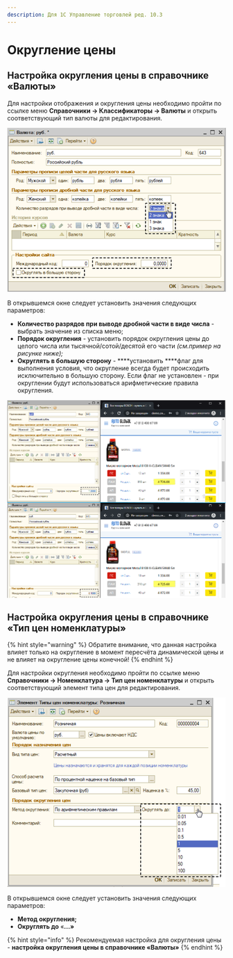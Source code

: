 ```yaml
---
description: Для 1С Управление торговлей ред. 10.3
---
```


# Округление цены

## Настройка округления цены в справочнике «Валюты»

Для настройки отображения и округления цены необходимо пройти по ссылке меню **Справочники → Классификаторы → Валюты** и открыть соответствующий тип валюты для редактирования. 

![](../../.gitbook/assets/image-6%20%282%29.png)

В открывшемся окне следует установить значения следующих параметров:

* **Количество разрядов при выводе дробной части в виде числа** - выбрать значение из списка меню;
* **Порядок округления** - установить порядок округления цены до целого числа или тысячной/сотой/десятой его части _\(см.пример на рисунке ниже\);_
* **Округлять в большую сторону** - ****установить ****флаг для выполнения условия, что округление всегда будет происходить исключительно в большую сторону. Если флаг не установлен - при округлении будут использоваться арифметические правила округления.

![&#x41D;&#x430;&#x433;&#x43B;&#x44F;&#x434;&#x43D;&#x43E;&#x435; &#x43F;&#x440;&#x435;&#x434;&#x441;&#x442;&#x430;&#x432;&#x43B;&#x435;&#x43D;&#x438;&#x435; &#x43D;&#x430;&#x441;&#x442;&#x440;&#x43E;&#x439;&#x43A;&#x438; &#x43F;&#x43E;&#x440;&#x44F;&#x434;&#x43A;&#x430; &#x43E;&#x43A;&#x440;&#x443;&#x433;&#x43B;&#x435;&#x43D;&#x438;&#x44F; &#x446;&#x435;&#x43D;&#x44B;](../../.gitbook/assets/image-1%20%285%29.png)

## Настройка округления цены в справочнике «Тип цен номенклатуры»

{% hint style="warning" %}
Обратите внимание, что данная настройка влияет только на округление в момент пересчёта динамической цены и не влияет на округление цены конечной!
{% endhint %}

Для настройки округления необходимо пройти по ссылке меню **Справочники → Номенклатура → Тип цен номенклатуры** и открыть соответствующий элемент типа цен для редактирования. 

![](../../.gitbook/assets/image-7%20%285%29.png)

В открывшемся окне следует установить значения следующих параметров:

* **Метод округления;**
* **Округлять до** «**...»**

{% hint style="info" %}
Рекомендуемая настройка для округления цены - **настройка округления цены в справочнике «Валюты»**
{% endhint %}

